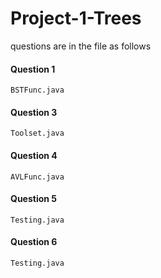 # Project-1-Trees

questions are in the file as follows

#### Question 1
  	BSTFunc.java
    
#### Question 3
    Toolset.java
    
#### Question 4
  	AVLFunc.java
    
#### Question 5
    Testing.java

#### Question 6
    Testing.java
